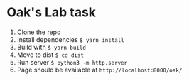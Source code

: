 # Oak's Lab task

1. Clone the repo
2. Install dependencies `$ yarn install`
3. Build with `$ yarn build`
4. Move to dist `$ cd dist`
5. Run server `$ python3 -m http.server`
6. Page should be available at `http://localhost:8000/oak/`
